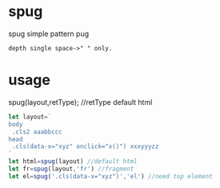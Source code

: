 # spug
spug simple pattern pug
```
depth single space->" " only.
```

# usage
spug(layout,retType); //retType default html
```js
let layout=`
body
 .cls2 aaabbccc
head
 .cls(data-x="xyz" onclick="x()") xxxyyyzz
`
let html=spug(layout) //default html
let fr=spug(layout,'fr') //fragment
let el=spug('.cls(data-x="xyz")','el') //need top element
```
